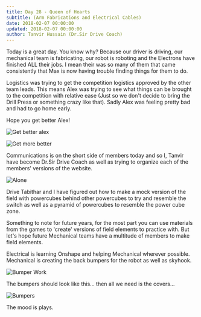 ```yaml
---
title: Day 28 - Queen of Hearts
subtitle: (Arm Fabrications and Electrical Cables)
date: 2018-02-07 00:00:00
updated: 2018-02-07 00:00:00
author: Tanvir Hussain (Dr.Sir Drive Coach)
---
```


Today is a great day. You know why? Because our driver is driving, our mechanical team is fabricating, our robot is roboting and the Electrons have finished ALL their jobs. I mean their was so many of them that came consistently that Max is now having trouble finding things for them to do.

Logistics was trying to get the competition logistics approved by the other team leads. This means Alex was trying to see what things can be brought to the competition with relative ease (Just so we don't decide to bring the Drill Press or something crazy like that). Sadly Alex was feeling pretty bad and had to go home early.

Hope you get better Alex!

![Get better alex](/images/20180207/get-better-alex.jpg)

![Get more better](/images/20180207/get-more-better.jpg)

Communications is on the short side of members today and so I, Tanvir have become Dr.Sir Drive Coach as well as trying to organize each of the members' versions of the website.

![Alone](/images/20180207/alone.jpg)

Drive Tabithar and I have figured out how to make a mock version of the field with powercubes behind other powercubes to try and resemble the switch as well as a pyramid of powercubes to resemble the power cube zone.

Something to note for future years, for the most part you can use materials from the games to 'create' versions of field elements to practice with. But let's hope future Mechanical teams have a multitude of members to make field elements.

Electrical is learning Onshape and helping Mechanical wherever possible. Mechanical is creating the back bumpers for the robot as well as skyhook.

![Bumper Work](/images/20180207/bumper-work.jpg)

The bumpers should look like this... then all we need is the covers...

![Bumpers](/images/20180207/bumper.jpg)

The mood is plays.